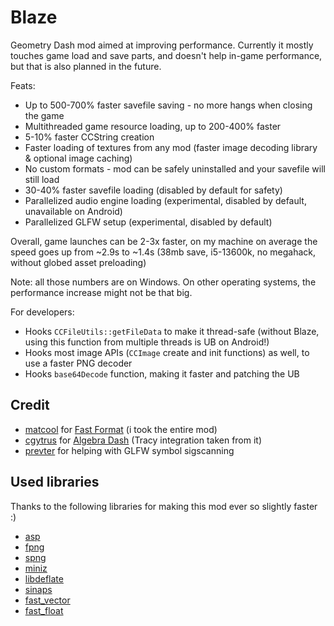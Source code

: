# Blaze

Geometry Dash mod aimed at improving performance. Currently it mostly touches game load and save parts, and doesn't help in-game performance, but that is also planned in the future.

Feats:

* Up to 500-700% faster savefile saving - no more hangs when closing the game
* Multithreaded game resource loading, up to 200-400% faster
* 5-10% faster CCString creation
* Faster loading of textures from any mod (faster image decoding library & optional image caching)
* No custom formats - mod can be safely uninstalled and your savefile will still load
* 30-40% faster savefile loading (disabled by default for safety)
* Parallelized audio engine loading (experimental, disabled by default, unavailable on Android)
* Parallelized GLFW setup (experimental, disabled by default)

Overall, game launches can be 2-3x faster, on my machine on average the speed goes up from ~2.9s to ~1.4s (38mb save, i5-13600k, no megahack, without globed asset preloading)

Note: all those numbers are on Windows. On other operating systems, the performance increase might not be that big.

For developers:

* Hooks `CCFileUtils::getFileData` to make it thread-safe (without Blaze, using this function from multiple threads is UB on Android!)
* Hooks most image APIs (`CCImage` create and init functions) as well, to use a faster PNG decoder
* Hooks `base64Decode` function, making it faster and patching the UB

## Credit

* [matcool](https://github.com/matcool) for [Fast Format](https://github.com/matcool/geode-mods/blob/main/fast-format/main.cpp) (i took the entire mod)
* [cgytrus](https://github.com/cgytrus) for [Algebra Dash](https://github.com/cgytrus/AlgebraDash) (Tracy integration taken from it)
* [prevter](https://github.com/Prevter) for helping with GLFW symbol sigscanning

## Used libraries

Thanks to the following libraries for making this mod ever so slightly faster :)

* [asp](https://github.com/dankmeme01/asp2)
* [fpng](https://github.com/richgel999/fpng)
* [spng](https://github.com/randy408/libspng)
* [miniz](https://github.com/richgel999/miniz)
* [libdeflate](https://github.com/ebiggers/libdeflate)
* [sinaps](https://github.com/Prevter/sinaps/)
* [fast_vector](https://github.com/sigerror/fast-vector)
* [fast_float](https://github.com/fastfloat/fast_float)
